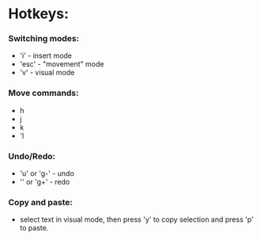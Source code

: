 # Hotkeys: 
### Switching modes: 
- 'i' - insert mode
- 'esc' - "movement" mode
- 'v' - visual mode 
### Move commands:
- h
- j
- k
- 'l
### Undo/Redo: 
- 'u' or 'g-' - undo
- '' or  'g+' - redo
### Copy and paste:
- select text in visual mode, then press 'y' to copy selection and press 'p' to paste.

